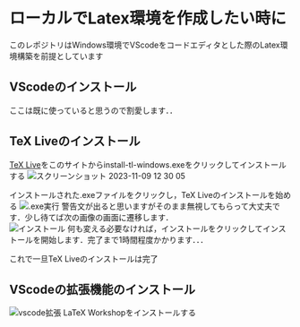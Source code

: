 # ローカルでLatex環境を作成したい時に
このレポジトリはWindows環境でVScodeをコードエディタとした際のLatex環境構築を前提としています

## VScodeのインストール
ここは既に使っていると思うので割愛します．．

## TeX Liveのインストール
[TeX Live](https://www.tug.org/texlive/acquire-netinstall.html)をこのサイトからinstall-tl-windows.exeをクリックしてインストールする
![スクリーンショット 2023-11-09 12 30 05](https://github.com/YonedaRyo/Latex-VScode/assets/107024163/821013b0-da98-41f9-8e83-c76bce165f83)

インストールされた.exeファイルをクリックし，TeX Liveのインストールを始める 
![.exe実行](https://github.com/YonedaRyo/Latex-VScode/assets/107024163/e56ad00c-bbac-400d-b794-3ffdeda73a79)
警告文が出ると思いますがそのまま無視してもらって大丈夫です．少し待てば次の画像の画面に遷移します．  
![インストール](https://github.com/YonedaRyo/Latex-VScode/assets/107024163/b1f0c689-be40-4bb6-a8b8-0ba96bb318b4)
何も変える必要なければ，インストールをクリックしてインストールを開始します．完了まで1時間程度かかります．．．

これで一旦TeX Liveのインストールは完了

## VScodeの拡張機能のインストール
![vscode拡張](https://github.com/YonedaRyo/Latex-VScode/assets/107024163/562d51db-f874-47b3-9558-331a53332530)
LaTeX Workshopをインストールする

